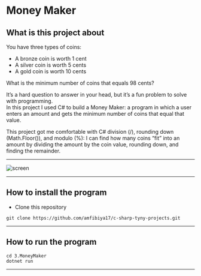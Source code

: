 Money Maker
==============

## What is this project about

You have three types of coins:
- A bronze coin is worth 1 cent
- A silver coin is worth 5 cents
- A gold coin is worth 10 cents

What is the minimum number of coins that equals 98 cents?

It’s a hard question to answer in your head, but it’s a fun problem to solve with programming.  
In this project I used C# to build a Money Maker: a program in which a user enters an amount and gets the minimum number of coins that equal that value.

This project got me comfortable with C# division (/), rounding down (Math.Floor()), and modulo (%): I can find how many coins “fit” into an amount by dividing the amount by the coin value, rounding down, and finding the remainder.

---


![screen](https://i.postimg.cc/HxsYxW0c/Screenshot-2022-07-30-at-17-27-18.png)


---

## How to install the program

- Clone this repository 

```
git clone https://github.com/amfibiya17/c-sharp-tyny-projects.git
```

---

## How to run the program

```
cd 3.MoneyMaker
dotnet run
```

---